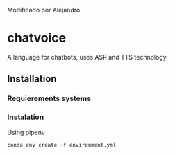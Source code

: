  Modificado por Alejandro
# chatvoice

A language for chatbots, uses ASR and TTS technology.


## Installation

### Requierements systems

### Instalation

Using pipenv

    conda env create -f environment.yml
